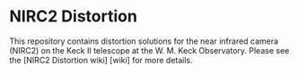 # NIRC2 Distortion

This repository contains distortion solutions for the near infrared camera (NIRC2) on the Keck II telescope at the W. M. Keck Observatory. Please see the [NIRC2 Distortion wiki] [wiki] for more details.
